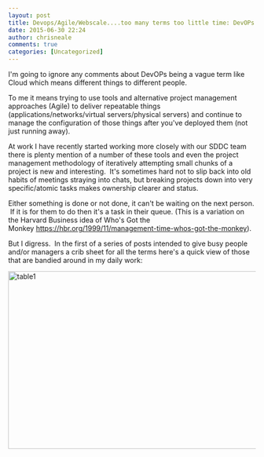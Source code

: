 ```yaml
---
layout: post
title: Devops/Agile/Webscale....too many terms too little time: DevOPs Tools and Terms Cheat Sheet
date: 2015-06-30 22:24
author: chrisneale
comments: true
categories: [Uncategorized]
---
```

I'm going to ignore any comments about DevOPs being a vague term like Cloud which means different things to different people.

To me it means trying to use tools and alternative project management approaches (Agile) to deliver repeatable things (applications/networks/virtual servers/physical servers) and continue to manage the configuration of those things after you've deployed them (not just running away).

At work I have recently started working more closely with our SDDC team there is plenty mention of a number of these tools and even the project management methodology of iteratively attempting small chunks of a project is new and interesting.  It's sometimes hard not to slip back into old habits of meetings straying into chats, but breaking projects down into very specific/atomic tasks makes ownership clearer and status.

Either something is done or not done, it can't be waiting on the next person.  If it is for them to do then it's a task in their queue. (This is a variation on the Harvard Business idea of Who's Got the Monkey <a href="https://hbr.org/1999/11/management-time-whos-got-the-monkey">https://hbr.org/1999/11/management-time-whos-got-the-monkey</a>).

But I digress.  In the first of a series of posts intended to give busy people and/or managers a crib sheet for all the terms here's a quick view of those that are bandied around in my daily work:

<a href="https://chrisneale.files.wordpress.com/2015/06/table1.png"><img class="alignnone size-full wp-image-252" src="https://chrisneale.files.wordpress.com/2015/06/table1.png" alt="table1" width="598" height="362" /></a>
